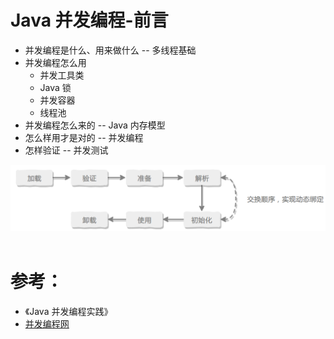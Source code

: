Java 并发编程-前言
====================
- 并发编程是什么、用来做什么 -- 多线程基础
- 并发编程怎么用 
  - 并发工具类
  - Java 锁
  - 并发容器
  - 线程池
- 并发编程怎么来的 -- Java 内存模型
- 怎么样用才是对的 -- 并发编程
- 怎样验证 -- 并发测试


<div align="center"> <img src="images/040301.png" width="520px"> </div><br>


# 参考：
- 《Java 并发编程实践》
- [并发编程网](http://ifeve.com/java-concurrency-thread-directory/)
